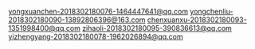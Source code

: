 yongxuanchen-2018302180076-1464447641@qq.com
yongchenliu-2018302180090-13892806396@163.com
chenxuanxu-2018302180093-1351998400@qq.com
zihaoli-2018302180095-390836613@qq.com
yizhengyang-2018302180078-1962026894@qq.com
